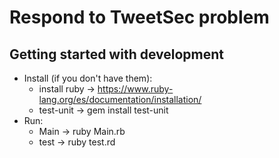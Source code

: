 # Respond to TweetSec problem

## Getting started with development
* Install (if you don't have them):
    * install ruby -> https://www.ruby-lang.org/es/documentation/installation/
    * test-unit -> gem install test-unit
* Run:
    * Main -> ruby Main.rb
    * test -> ruby test.rd
